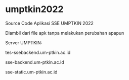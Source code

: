 # umptkin2022
Source Code Aplikasi SSE UMPTKIN 2022


Diambil dari file apk tanpa melakukan perubahan apapun 

Server UMPTKIN:

tes-ssebackend.um-ptkin.ac.id

sse-backend.um-ptkin.ac.id

sse-static.um-ptkin.ac.id
